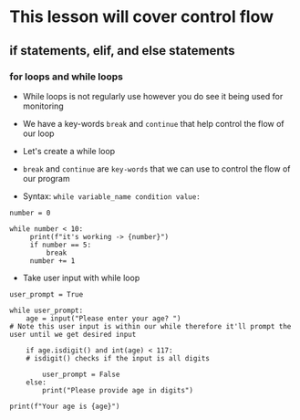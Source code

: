 # This lesson will cover control flow
## if statements, elif, and else statements
### for loops and while loops

- While loops is not regularly use however you do see it being used for monitoring 
- We have a key-words ```break``` and ```continue``` that help control the flow of our loop


- Let's create a while loop
- ```break``` and ```continue``` are ```key-words``` that we can use to control the flow of our program
- Syntax: ```while variable_name condition value:```
```
number = 0

while number < 10:
     print(f"it's working -> {number}")
     if number == 5:
         break
     number += 1
```

- Take user input with while loop
```
user_prompt = True

while user_prompt:
    age = input("Please enter your age? ")
# Note this user input is within our while therefore it'll prompt the user until we get desired input

    if age.isdigit() and int(age) < 117:
    # isdigit() checks if the input is all digits

        user_prompt = False
    else:
        print("Please provide age in digits")

print(f"Your age is {age}")
```
